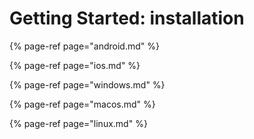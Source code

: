 # Getting Started:  installation

{% page-ref page="android.md" %}

{% page-ref page="ios.md" %}

{% page-ref page="windows.md" %}

{% page-ref page="macos.md" %}

{% page-ref page="linux.md" %}









